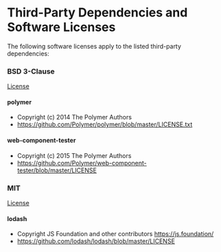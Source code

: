 # Third-Party Dependencies and Software Licenses

The following software licenses apply to the listed third-party dependencies:

### BSD 3-Clause

[License](https://github.com/DigElements/terms-transformer/blob/master/THIRD-PARTY-LICENSES/BSD-3-CLAUSE)

#### polymer
- Copyright (c) 2014 The Polymer Authors
- https://github.com/Polymer/polymer/blob/master/LICENSE.txt

#### web-component-tester
- Copyright (c) 2015 The Polymer Authors
- https://github.com/Polymer/web-component-tester/blob/master/LICENSE

### MIT

[License](https://github.com/DigElements/terms-transformer/blob/master/THIRD-PARTY-LICENSES/MIT)

#### lodash
- Copyright JS Foundation and other contributors <https://js.foundation/>
- https://github.com/lodash/lodash/blob/master/LICENSE
